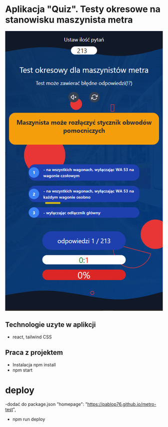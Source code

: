 # Aplikacja "Quiz". Testy okresowe na stanowisku maszynista metra
![template app](./template.png)
## Technologie uzyte w aplikcji
* react, tailwind CSS
## Praca z projektem
* Instalacja npm install
* npm start
# deploy
-dodać do package.json "homepage": "https://pablop76.github.io/metro-test",
* npm run deploy